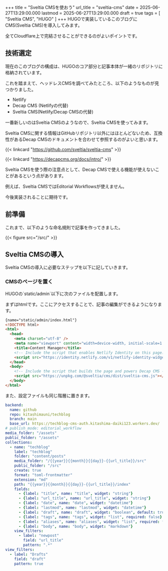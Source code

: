 +++
title = "Sveltia CMSを使おう"
url_title = "sveltia-cms"
date = 2025-06-27T13:29:00.000
lastmod = 2025-06-27T13:29:00.000
draft = true
tags = [ "Sveltia CMS", "HUGO" ]
+++
HUGOで実装しているこのブログにCMS(Sveltia CMS)を導入してみます。

全てCloudflare上で完結させることができるのがよいポイントです。

## 技術選定

現在のこのブログの構成は、HUGOのコア部分と記事本体が一緒のリポジトリに格納されています。

これを踏まえて、ヘッドレスCMSを調べてみたところ、以下のようなものが見つかりました。

- Netlify
- Decap CMS (Netlifyの代替)
- Sveltia CMS(Netlify/Decap CMSの代替)

一番新しいのはSveltia CMSのようなので、Sveltia CMSを使ってみます。

Sveltia CMSに関する情報はGitHubリポジトリ以外にはほとんどないため、互換性があるDecap CMSのドキュメントを合わせて参照するのがよいと思います。

{{< linkcard "https://github.com/sveltia/sveltia-cms" >}}

{{< linkcard "https://decapcms.org/docs/intro/" >}}

Sveltia CMSを使う際の注意点として、Decap CMSで使える機能が使えないことがあるという点があります。

例えば、Sveltia CMSではEditorial Workflowsが使えません。

今後実装されることに期待です。

## 前準備

これまで、以下のような命名規則で記事を作ってきました。

{{< figure src="/src/" >}}

## Sveltia CMSの導入

Sveltia CMSの導入に必要なステップを以下に記していきます。

### CMSのページを置く

HUGOの\`static/admin\`以下に次のファイルを配置します。

まずはhtmlです。ここにアクセスすることで、記事の編集ができるようになります。

```html
{name="static/admin/index.html"}
<!DOCTYPE html>
<html>
  <head>
    <meta charset="utf-8" />
    <meta name="viewport" content="width=device-width, initial-scale=1.0" />
    <title>Content Manager</title>
    <!-- Include the script that enables Netlify Identity on this page. -->
    <script src="https://identity.netlify.com/v1/netlify-identity-widget.js"></script>
  </head>
  <body>
    <!-- Include the script that builds the page and powers Decap CMS -->
    <script src="https://unpkg.com/@sveltia/cms/dist/sveltia-cms.js"></script>
  </body>
</html>
```

また、設定ファイルも同じ階層に置きます。

```yaml
backend:
  name: github
  repo: kitashimauni/techblog
  branch: main
  base_url: https://techblog-cms-auth.kitashima-daiki123.workers.dev/
# publish_mode: editorial_workflow
media_folder: "/assets"
public_folder: "/assets"
collections:
  - name: "techblog"
    label: "techblog"
    folder: "content/posts"
    media_folder: "/{{year}}{{month}}{{day}}-{{url_title}}/src"
    public_folder: "/src"
    create: true
    format: "toml-frontmatter"
    extension: "md"
    path: "{{year}}{{month}}{{day}}-{{url_title}}/index"
    fields:
      - {label: "title", name: "title", widget: "string"}
      - {label: "url_title", name: "url_title", widget: "string"}
      - {label: "date", name: "date", widget: "datetime"}
      - {label: "lastmod", name: "lastmod", widget: "datetime"}
      - {label: "draft", name: "draft", widget: "boolean", default: true}
      - {label: "tags", name: "tags", widget: "list", required: false}
      - {label: "aliases", name: "aliases", widget: "list", required: false}
      - {label: "body", name: "body", widget: "markdown"}
    view_filters:
      - label: "newpost"
        field: "url_title"
        pattern: ".*"
view_filters:
  - label: "Drafts"
    field: "draft"
    pattern: true
```
